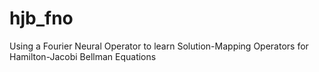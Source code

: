 # hjb_fno
Using a Fourier Neural Operator to learn Solution-Mapping Operators for Hamilton-Jacobi Bellman Equations
